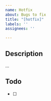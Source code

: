 ```yaml
---
name: Hotfix
about: Bugs to fix
title: "[hotfix]"
labels: ''
assignees: ''

---
```


## Description
...

## Todo
- [ ]
